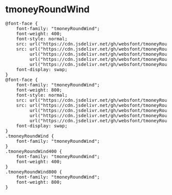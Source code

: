 # tmoneyRoundWind

<pre>
@font-face {
    font-family: "tmoneyRoundWind";
    font-weight: 400;
    font-style: normal;
    src: url("https://cdn.jsdelivr.net/gh/websfont/tmoneyRoundWind/tmoneyRoundWind-Regular.eot");
    src: url("https://cdn.jsdelivr.net/gh/websfont/tmoneyRoundWind/tmoneyRoundWind-Regular.eot?#iefix") format("embedded-opentype"),
         url("https://cdn.jsdelivr.net/gh/websfont/tmoneyRoundWind/tmoneyRoundWind-Regular.woff2") format("woff2"),
         url("https://cdn.jsdelivr.net/gh/websfont/tmoneyRoundWind/tmoneyRoundWind-Regular.woff") format("woff"),
         url("https://cdn.jsdelivr.net/gh/websfont/tmoneyRoundWind/tmoneyRoundWind-Regular.ttf") format("truetype");
    font-display: swap;
} 
@font-face {
    font-family: "tmoneyRoundWind";
    font-weight: 800;
    font-style: normal;
    src: url("https://cdn.jsdelivr.net/gh/websfont/tmoneyRoundWind/tmoneyRoundWind-ExtraBold.eot");
    src: url("https://cdn.jsdelivr.net/gh/websfont/tmoneyRoundWind/tmoneyRoundWind-ExtraBold.eot?#iefix") format("embedded-opentype"),
         url("https://cdn.jsdelivr.net/gh/websfont/tmoneyRoundWind/tmoneyRoundWind-ExtraBold.woff2") format("woff2"),
         url("https://cdn.jsdelivr.net/gh/websfont/tmoneyRoundWind/tmoneyRoundWind-ExtraBold.woff") format("woff"),
         url("https://cdn.jsdelivr.net/gh/websfont/tmoneyRoundWind/tmoneyRoundWind-ExtraBold.ttf") format("truetype");
    font-display: swap;
} 
.tmoneyRoundWind {
    font-family: "tmoneyRoundWind";
}
.tmoneyRoundWind400 {
    font-family: "tmoneyRoundWind";
    font-weight: 400;
}
.tmoneyRoundWind800 {
    font-family: "tmoneyRoundWind";
    font-weight: 800;
}
</pre>
